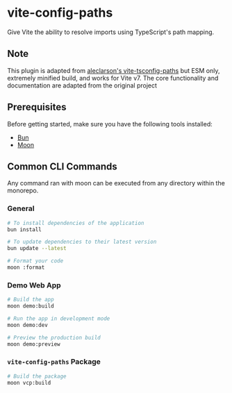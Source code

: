 # vite-config-paths

Give Vite the ability to resolve imports using TypeScript's path mapping.

## Note

This plugin is adapted from
[aleclarson's vite-tsconfig-paths](https://github.com/aleclarson/vite-tsconfig-paths) but ESM only, extremely minified build, and works for Vite v7. The core functionality and documentation are adapted from the original project

## Prerequisites

Before getting started, make sure you have the following tools installed:

- [Bun](https://bun.sh/docs/installation)
- [Moon](https://moonrepo.dev/docs/install)

## Common CLI Commands

Any command ran with moon can be executed from any directory within the monorepo.

### General

```bash
# To install dependencies of the application
bun install

# To update dependencies to their latest version
bun update --latest

# Format your code
moon :format
```

### Demo Web App

```bash
# Build the app
moon demo:build

# Run the app in development mode
moon demo:dev

# Preview the production build
moon demo:preview
```

### `vite-config-paths` Package

```bash
# Build the package
moon vcp:build
```